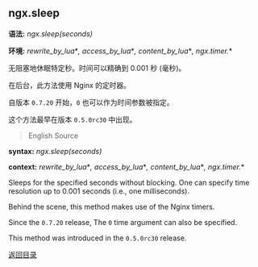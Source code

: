 ngx.sleep
---------
**语法:** *ngx.sleep(seconds)*

**环境:** *rewrite_by_lua*\**, access_by_lua*\**, content_by_lua*\**, ngx.timer.*\*

无阻塞地休眠特定秒。时间可以精确到 0.001 秒 (毫秒)。

在后台，此方法使用 Nginx 的定时器。

自版本 `0.7.20` 开始，`0` 也可以作为时间参数被指定。

这个方法最早在版本 `0.5.0rc30` 中出现。


> English Source

**syntax:** *ngx.sleep(seconds)*

**context:** *rewrite_by_lua*\**, access_by_lua*\**, content_by_lua*\**, ngx.timer.*\*

Sleeps for the specified seconds without blocking. One can specify time resolution up to 0.001 seconds (i.e., one milliseconds).

Behind the scene, this method makes use of the Nginx timers.

Since the `0.7.20` release, The `0` time argument can also be specified.

This method was introduced in the `0.5.0rc30` release.


[返回目录](#nginx-api-for-lua)